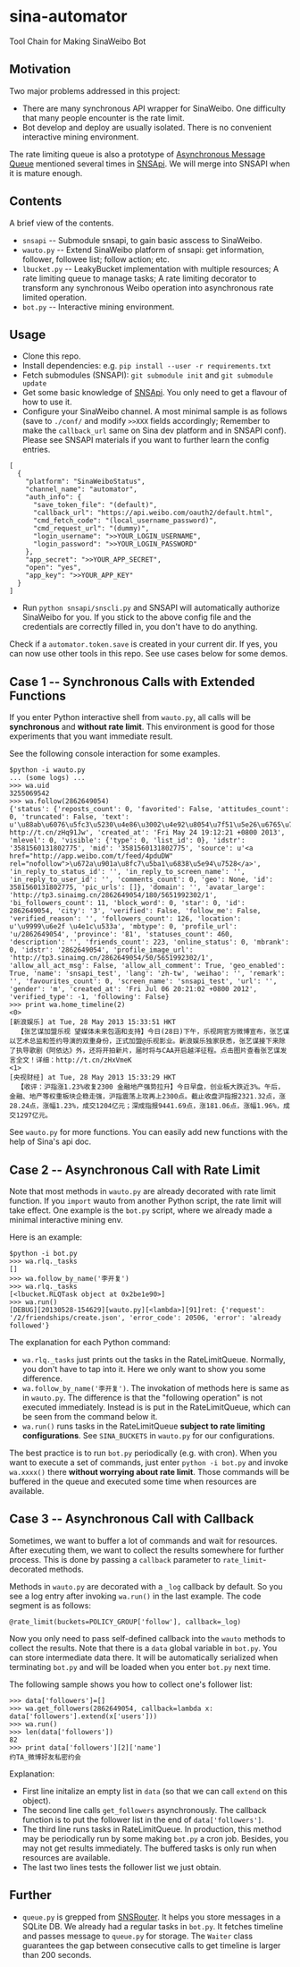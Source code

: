 # sina-automator

Tool Chain for Making SinaWeibo Bot

## Motivation

Two major problems addressed in this project:

   * There are many synchronous API wrapper for SinaWeibo. 
   One difficulty that many people encounter is the rate limit.
   * Bot develop and deploy are usually isolated. 
   There is no convenient interactive mining environment. 

The rate limiting queue is also a prototype of 
[Asynchronous Message Queue](https://github.com/hupili/snsapi/issues/25)
mentioned several times in 
[SNSApi](https://github.com/hupili/snsapi).
We will merge into SNSAPI when it is mature enough. 

## Contents

A brief view of the contents.

   * `snsapi` -- Submodule snsapi, to gain basic asscess to SinaWeibo. 
   * `wauto.py` -- Extend SinaWeibo platform of snsapi:
   get information, follower, followee list; follow action; etc. 
   * `lbucket.py` -- LeakyBucket implementation with multiple resources;
   A rate limiting queue to manage tasks;
   A rate limiting decorator to transform any 
   synchronous Weibo operation into asynchronous rate limited operation. 
   * `bot.py` -- Interactive mining environment. 

## Usage

   * Clone this repo. 
   * Install dependencies: 
   e.g. `pip install --user -r requirements.txt`
   * Fetch submodules (SNSAPI): 
   `git submodule init` and `git submodule update`
   * Get some basic knowledge of [SNSApi](https://github.com/hupili/snsapi).
   You only need to get a flavour of how to use it.
   * Configure your SinaWeibo channel.
   A most minimal sample is as follows
   (save to `./conf/` and modify `>>XXX` fields accordingly;
   Remember to make the `callback_url` same on Sina dev platform and in SNSAPI conf). 
   Please see SNSAPI materials if you want to further learn the config entries. 

```
[
  {
    "platform": "SinaWeiboStatus",
    "channel_name": "automator",
    "auth_info": {
      "save_token_file": "(default)",
      "callback_url": "https://api.weibo.com/oauth2/default.html",
      "cmd_fetch_code": "(local_username_password)",
      "cmd_request_url": "(dummy)",
      "login_username": ">>YOUR_LOGIN_USERNAME",
      "login_password": ">>YOUR_LOGIN_PASSWORD"
    },  
    "app_secret": ">>YOUR_APP_SECRET",
    "open": "yes",
    "app_key": ">>YOUR_APP_KEY"
  }
]
```

   * Run `python snsapi/snscli.py` and SNSAPI will automatically authorize SinaWeibo for you. 
   If you stick to the above config file and the credentials are correctly filled in, 
   you don't have to do anything. 

Check if a `automator.token.save` is created in your current dir. 
If yes, you can now use other tools in this repo. 
See use cases below for some demos. 

## Case 1 -- Synchronous Calls with Extended Functions

If you enter Python interactive shell from `wauto.py`,
all calls will be **synchronous** and **without rate limit**.
This environment is good for those experiments that you want immediate result.

See the following console interaction for some examples. 

```
$python -i wauto.py
... (some logs) ...
>>> wa.uid
3255069542
>>> wa.follow(2862649054)
{'status': {'reposts_count': 0, 'favorited': False, 'attitudes_count': 0, 'truncated': False, 'text': u'\u88ab\u6076\u5fc3\u5230\u4e86\u3002\u4e92\u8054\u7f51\u5e26\u6765\u7684\u6548\u7387\u90fd\u88ab\u7248\u6743\u5403\u56de\u53bb\u4e86\u3002\u516c\u5e73\u4f7f\u7528\u539f\u5219\u5728\u5927\u90e8\u5206\u5730\u533a\u7684\u5927\u90e8\u5206\u5b66\u672f\u6d3b\u52a8\u6709\u6548\uff0c\u6361\u56de\u4e86\u70b9\u6548\u7387\u3002\u4e0d\u8fc7\u53d1\u8868\u8fd9\u4e00\u52a8\u4f5c\u662f\u88ab\u5f53\u6210\u5546\u4e1a\u884c\u4e3a\u7684\uff0c\u53c8\u626d\u66f2\u4e86\u3002 http://t.cn/zHq91Jw', 'created_at': 'Fri May 24 19:12:21 +0800 2013', 'mlevel': 0, 'visible': {'type': 0, 'list_id': 0}, 'idstr': '3581560131802775', 'mid': '3581560131802775', 'source': u'<a href="http://app.weibo.com/t/feed/4pduDW" rel="nofollow">\u672a\u901a\u8fc7\u5ba1\u6838\u5e94\u7528</a>', 'in_reply_to_status_id': '', 'in_reply_to_screen_name': '', 'in_reply_to_user_id': '', 'comments_count': 0, 'geo': None, 'id': 3581560131802775, 'pic_urls': []}, 'domain': '', 'avatar_large': 'http://tp3.sinaimg.cn/2862649054/180/5651992302/1', 'bi_followers_count': 11, 'block_word': 0, 'star': 0, 'id': 2862649054, 'city': '3', 'verified': False, 'follow_me': False, 'verified_reason': '', 'followers_count': 126, 'location': u'\u9999\u6e2f \u4e1c\u533a', 'mbtype': 0, 'profile_url': 'u/2862649054', 'province': '81', 'statuses_count': 460, 'description': '', 'friends_count': 223, 'online_status': 0, 'mbrank': 0, 'idstr': '2862649054', 'profile_image_url': 'http://tp3.sinaimg.cn/2862649054/50/5651992302/1', 'allow_all_act_msg': False, 'allow_all_comment': True, 'geo_enabled': True, 'name': 'snsapi_test', 'lang': 'zh-tw', 'weihao': '', 'remark': '', 'favourites_count': 0, 'screen_name': 'snsapi_test', 'url': '', 'gender': 'm', 'created_at': 'Fri Jul 06 20:21:02 +0800 2012', 'verified_type': -1, 'following': False}
>>> print wa.home_timeline(2)
<0>
[新浪娱乐] at Tue, 28 May 2013 15:33:51 HKT 
  【张艺谋加盟乐视 望媒体未来包涵和支持】今日(28日)下午，乐视网官方微博宣布，张艺谋以艺术总监和签约导演的双重身份，正式加盟@乐视影业。新浪娱乐独家获悉，张艺谋接下来除了执导歌剧《阿依达》外，还将开拍新片，届时将与CAA开启越洋征程。点击图片查看张艺谋发言全文！详细：http://t.cn/zHxVmeK
<1>
[央视财经] at Tue, 28 May 2013 15:33:29 HKT 
  【收评：沪指涨1.23%收复2300 金融地产强势拉升】今日早盘，创业板大跌近3%。午后，金融、地产等权重板块企稳走强，沪指震荡上攻再上2300点。截止收盘沪指报2321.32点，涨28.24点，涨幅1.23%，成交1204亿元；深成指报9441.69点，涨181.06点，涨幅1.96%，成交1297亿元。
```

See `wauto.py` for more functions. 
You can easily add new functions with the help of Sina's api doc. 

## Case 2 -- Asynchronous Call with Rate Limit

Note that most methods in `wauto.py` are already decorated with rate limit function. 
If you `import` wauto from another Python script, the rate limit will take effect.
One example is the `bot.py` script, where we already made a minimal interactive mining env. 

Here is an example:

```
$python -i bot.py
>>> wa.rlq._tasks
[]
>>> wa.follow_by_name('李开复')
>>> wa.rlq._tasks
[<lbucket.RLQTask object at 0x2be1e90>]
>>> wa.run()
[DEBUG][20130528-154629][wauto.py][<lambda>][91]ret: {'request': '/2/friendships/create.json', 'error_code': 20506, 'error': 'already followed'}
```

The explanation for each Python command:

   * `wa.rlq._tasks` just prints out the tasks in the RateLimitQueue. 
   Normally, you don't have to tap into it. 
   Here we only want to show you some difference. 
   * `wa.follow_by_name('李开复')`. 
   The invokation of methods here is same as in `wauto.py`.
   The difference is that the "following operation" is not executed immediately. 
   Instead is is put in the RateLimitQueue, 
   which can be seen from the command below it. 
   * `wa.run()` runs tasks in the RateLimitQueue **subject to rate limiting configurations**. 
   See `SINA_BUCKETS` in `wauto.py` for our configurations.

The best practice is to run `bot.py` periodically (e.g. with cron). 
When you want to execute a set of commands, just enter `python -i bot.py`
and invoke `wa.xxxx()` there **without worrying about rate limit**.
Those commands will be buffered in the queue and executed some time when resources are available. 

## Case 3 -- Asynchronous Call with Callback

Sometimes, we want to buffer a lot of commands and wait for resources. 
After executing them, we want to collect the results somewhere for further process. 
This is done by passing a `callback` parameter to `rate_limit`-decorated methods.

Methods in `wauto.py` are decorated with a `_log` callback by default. 
So you see a log entry after invoking `wa.run()` in the last example. 
The code segment is as follows:

```
@rate_limit(buckets=POLICY_GROUP['follow'], callback=_log)
```

Now you only need to pass self-defined callback into the `wauto` methods to collect the results. 
Note that there is a `data` global variable in `bot.py`. 
You can store intermediate data there. 
It will be automatically serialized when terminating `bot.py` and 
will be loaded when you enter `bot.py` next time. 

The following sample shows you how to collect one's follower list:

```
>>> data['followers']=[]
>>> wa.get_followers(2862649054, callback=lambda x: data['followers'].extend(x['users']))
>>> wa.run()
>>> len(data['followers'])
82
>>> print data['followers'][2]['name']
约TA_微博好友私密约会
```

Explanation:

   * First line initalize an empty list in `data`
   (so that we can call `extend` on this object).
   * The second line calls `get_followers` asynchronously. 
   The callback function is to put the follower list in the end of 
   `data['followers']`.
   * The third line runs tasks in RateLimitQueue. 
   In production, this method may be periodically run by some making `bot.py` a cron job.
   Besides, you may not get results immediately.
   The buffered tasks is only run when resources are available.
   * The last two lines tests the follower list we just obtain.

## Further

   * `queue.py` is grepped from [SNSRouter](https://github.com/hupili/sns-router).
   It helps you store messages in a SQLite DB. 
   We already had a regular tasks in `bot.py`. 
   It fetches timeline and passes message to `queue.py` for storage. 
   The `Waiter` class guarantees the gap between consecutive calls to get timeline 
   is larger than 200 seconds. 
